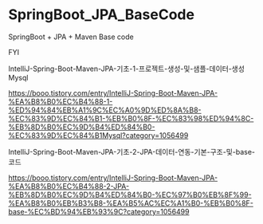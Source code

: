 # SpringBoot_JPA_BaseCode
SpringBoot + JPA + Maven Base code

FYI

IntelliJ-Spring-Boot-Maven-JPA-기초-1-프로젝트-생성-및-샘플-데이터-생성Mysql

https://booo.tistory.com/entry/IntelliJ-Spring-Boot-Maven-JPA-%EA%B8%B0%EC%B4%88-1-%ED%94%84%EB%A1%9C%EC%A0%9D%ED%8A%B8-%EC%83%9D%EC%84%B1-%EB%B0%8F-%EC%83%98%ED%94%8C-%EB%8D%B0%EC%9D%B4%ED%84%B0-%EC%83%9D%EC%84%B1Mysql?category=1056499


IntelliJ-Spring-Boot-Maven-JPA-기초-2-JPA-데이터-연동-기본-구조-및-base-코드

https://booo.tistory.com/entry/IntelliJ-Spring-Boot-Maven-JPA-%EA%B8%B0%EC%B4%88-2-JPA-%EB%8D%B0%EC%9D%B4%ED%84%B0-%EC%97%B0%EB%8F%99-%EA%B8%B0%EB%B3%B8-%EA%B5%AC%EC%A1%B0-%EB%B0%8F-base-%EC%BD%94%EB%93%9C?category=1056499
